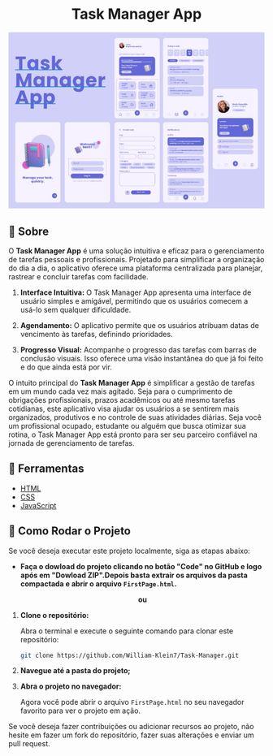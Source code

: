<h1 align="center">Task Manager App</h1>

<div align="center">
  <img src="images/Task Manager.jpeg"/>
</div>

## 📔 Sobre
O **Task Manager App** é uma solução intuitiva e eficaz para o gerenciamento de tarefas pessoais e profissionais. Projetado para simplificar a organização do dia a dia, o aplicativo oferece uma plataforma centralizada para planejar, rastrear e concluir tarefas com facilidade.

1. **Interface Intuitiva:** O Task Manager App apresenta uma interface de usuário simples e amigável, permitindo que os usuários comecem a usá-lo sem qualquer dificuldade.

2. **Agendamento:** O aplicativo permite que os usuários atribuam datas de vencimento às tarefas, definindo prioridades.

3. **Progresso Visual:** Acompanhe o progresso das tarefas com barras de conclusão visuais. Isso oferece uma visão instantânea do que já foi feito e do que ainda está por vir.

O intuito principal do **Task Manager App** é simplificar a gestão de tarefas em um mundo cada vez mais agitado. Seja para o cumprimento de obrigações profissionais, prazos acadêmicos ou até mesmo tarefas cotidianas, este aplicativo visa ajudar os usuários a se sentirem mais organizados, produtivos e no controle de suas atividades diárias. Seja você um profissional ocupado, estudante ou alguém que busca otimizar sua rotina, o Task Manager App está pronto para ser seu parceiro confiável na jornada de gerenciamento de tarefas.

## 🔨 Ferramentas
- [HTML](https://www.w3schools.com/TAGS/default.asp)
- [CSS](https://developer.mozilla.org/en-US/docs/Web/CSS)
- [JavaScript](https://developer.mozilla.org/en-US/docs/Web/JavaScript)

## 🔁 Como Rodar o Projeto

Se você deseja executar este projeto localmente, siga as etapas abaixo:

- **Faça o dowload do projeto clicando no botão "Code" no GitHub e logo após em "Dowload ZIP".Depois basta extrair os arquivos da pasta compactada e abrir o arquivo `FirstPage.html`.**
     <p align="center"><strong>ou</strong></p>

1. **Clone o repositório:**

    Abra o terminal e execute o seguinte comando para clonar este repositório:

    ```bash
    git clone https://github.com/William-Klein7/Task-Manager.git
    ```
   

2. **Navegue até a pasta do projeto;**

3. **Abra o projeto no navegador:**

    Agora você pode abrir o arquivo `FirstPage.html` no seu navegador favorito para ver o projeto em ação.



Se você deseja fazer contribuições ou adicionar recursos ao projeto, não hesite em fazer um fork do repositório, fazer suas alterações e enviar um pull request.